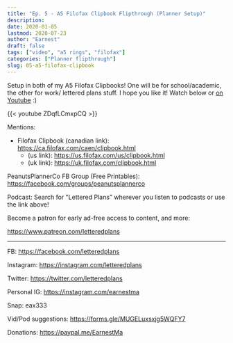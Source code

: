 ```yaml
---
title: "Ep. 5 - A5 Filofax Clipbook Flipthrough (Planner Setup)"
description:
date: 2020-01-05
lastmod: 2020-07-23
author: "Earnest"
draft: false
tags: ["video", "a5 rings", "filofax"]
categories: ["Planner flipthrough"]
slug: 05-a5-filofax-clipbook
---
```


Setup in both of my A5 Filofax Clipbooks! One will be for school/academic, the other for work/ lettered plans stuff. I hope you like it! Watch below or [on Youtube](https://www.youtube.com/watch?v=ZDqfLCmxpCQ) :)

{{< youtube ZDqfLCmxpCQ >}}

Mentions:

- Filofax Clipbook (canadian link): https://ca.filofax.com/caen/clipbook.html
  - (us link): https://us.filofax.com/us/clipbook.html
  - (uk link): https://uk.filofax.com/clipbook.html

PeanutsPlannerCo FB Group (Free Printables): https://facebook.com/groups/peanutsplannerco


Podcast: Search for "Lettered Plans" wherever you listen to podcasts or use the link above!

Become a patron for early ad-free access to content, and more:

https://www.patreon.com/letteredplans

---

FB: https://facebook.com/letteredplans

Instagram: https://instagram.com/letteredplans

Twitter: https://twitter.com/letteredplans

Personal IG: https://instagram.com/earnestma

Snap: eax333

Vid/Pod suggestions: https://forms.gle/MUGELuxsxjg5WQFY7

Donations: https://paypal.me/EarnestMa
